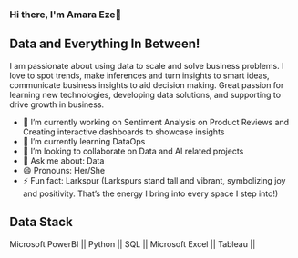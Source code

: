 ### Hi there, I'm Amara Eze👋

## Data and Everything In Between!

I am passionate about using data to scale and solve business problems. I love to spot trends, make inferences and turn insights to smart ideas, communicate business insights to aid decision making. Great passion for learning new technologies, developing data solutions, and supporting to drive growth in business.

- 🔭 I’m currently working on Sentiment Analysis on Product Reviews and Creating interactive dashboards to showcase insights
- 🌱 I’m currently learning DataOps
- 👯 I’m looking to collaborate on Data and AI related projects
- 💬 Ask me about: Data 
- 😄 Pronouns: Her/She
- ⚡ Fun fact: Larkspur (Larkspurs stand tall and vibrant, symbolizing joy and positivity. That’s the energy I bring into every space I step into!)


## Data Stack
Microsoft PowerBI ||
Python ||
SQL ||
Microsoft Excel ||
Tableau ||
